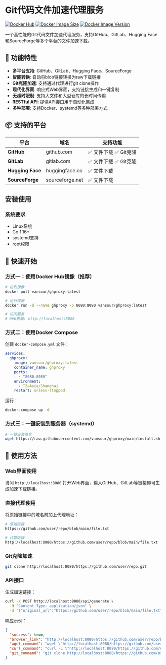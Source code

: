 # Git代码文件加速代理服务

[![Docker Hub](https://img.shields.io/docker/pulls/vansour/ghproxy.svg)](https://hub.docker.com/r/vansour/ghproxy)
[![Docker Image Size](https://img.shields.io/docker/image-size/vansour/ghproxy/latest)](https://hub.docker.com/r/vansour/ghproxy)
[![Docker Image Version](https://img.shields.io/docker/v/vansour/ghproxy/latest)](https://hub.docker.com/r/vansour/ghproxy)

一个高性能的Git代码文件加速代理服务，支持GitHub、GitLab、Hugging Face和SourceForge等多个平台的文件加速下载。

## 🚀 功能特性

- **多平台支持**: GitHub、GitLab、Hugging Face、SourceForge
- **智能转换**: 自动将blob链接转换为raw下载链接  
- **Git克隆加速**: 支持通过代理进行git clone操作
- **现代化界面**: 响应式Web界面，支持链接生成和一键复制
- **无超时限制**: 支持大文件和大型仓库的长时间传输
- **RESTful API**: 提供API接口用于自动化集成
- **多种部署**: 支持Docker、systemd等多种部署方式

## 📦 支持的平台

| 平台 | 域名 | 支持功能 |
|------|------|----------|
| **GitHub** | github.com | ✅ 文件下载 ✅ Git克隆 |
| **GitLab** | gitlab.com | ✅ 文件下载 ✅ Git克隆 |
| **Hugging Face** | huggingface.co | ✅ 文件下载 |
| **SourceForge** | sourceforge.net | ✅ 文件下载 |

## 安装使用

### 系统要求

- Linux系统
- Go 1.16+
- systemd支持
- root权限

## 🐳 快速开始

### 方式一：使用Docker Hub镜像（推荐）

```bash
# 拉取镜像
docker pull vansour/ghproxy:latest

# 运行容器
docker run -d --name ghproxy -p 8080:8080 vansour/ghproxy:latest

# 访问服务
# Web界面: http://localhost:8080
```

### 方式二：使用Docker Compose

创建 `docker-compose.yml` 文件：

```yaml
services:
  ghproxy:
    image: vansour/ghproxy:latest
    container_name: ghproxy
    ports:
      - "8080:8080"
    environment:
      - TZ=Asia/Shanghai
    restart: unless-stopped
```

运行：
```bash
docker-compose up -d
```

### 方式三：一键安装到服务器（systemd）

```bash
# 一键安装命令
wget https://raw.githubusercontent.com/vansour/ghproxy/main/install.sh -O ghproxy.sh && chmod +x ./ghproxy.sh && ./ghproxy.sh
```

## 📖 使用方法

### Web界面使用

访问 `http://localhost:8080` 打开Web界面，输入GitHub、GitLab等链接即可生成加速下载链接。

### 直接代理使用

将原始链接中的域名前加上代理地址：

```bash
# 原始链接
https://github.com/user/repo/blob/main/file.txt

# 代理链接
http://localhost:8080/https://github.com/user/repo/blob/main/file.txt
```

### Git克隆加速

```bash
git clone http://localhost:8080/https://github.com/user/repo.git
```

### API接口

生成加速链接：
```bash
curl -X POST http://localhost:8080/api/generate \
  -H "Content-Type: application/json" \
  -d '{"original_url":"https://github.com/user/repo/blob/main/file.txt"}'
```

响应示例：
```json
{
  "success": true,
  "browser_link": "http://localhost:8080/https://github.com/user/repo/blob/main/file.txt",
  "wget_command": "wget \"http://localhost:8080/https://github.com/user/repo/blob/main/file.txt\" -O file.txt",
  "curl_command": "curl -L \"http://localhost:8080/https://github.com/user/repo/blob/main/file.txt\" -o file.txt",
  "git_command": "git clone http://localhost:8080/https://github.com/user/repo.git"
}
```